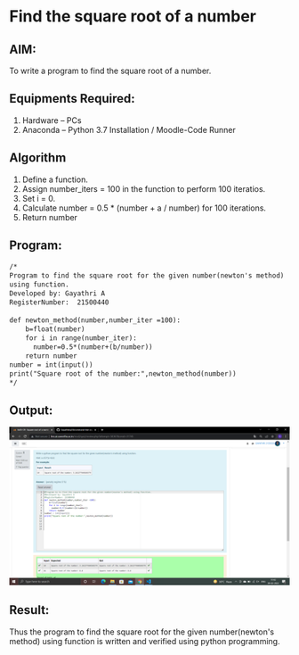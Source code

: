 # Find the square root of a number

## AIM:
To write a program to find the square root of a number.

## Equipments Required:
1. Hardware – PCs
2. Anaconda – Python 3.7 Installation / Moodle-Code Runner

## Algorithm
1. Define a function.
2. Assign number_iters = 100 in the function to perform 100 iteratios.
3. Set i = 0.
4. Calculate  number = 0.5 * (number + a / number) for 100 iterations.
5. Return number

## Program:
```
/*
Program to find the square root for the given number(newton's method) using function.
Developed by: Gayathri A
RegisterNumber:  21500440

def newton_method(number,number_iter =100):
    b=float(number)
    for i in range(number_iter):
      number=0.5*(number+(b/number))
    return number
number = int(input())
print("Square root of the number:",newton_method(number))
*/
```
## Output:
![output](./img.png)


## Result:
Thus the program to find the square root for the given number(newton's method) using function is written and verified using python programming.
